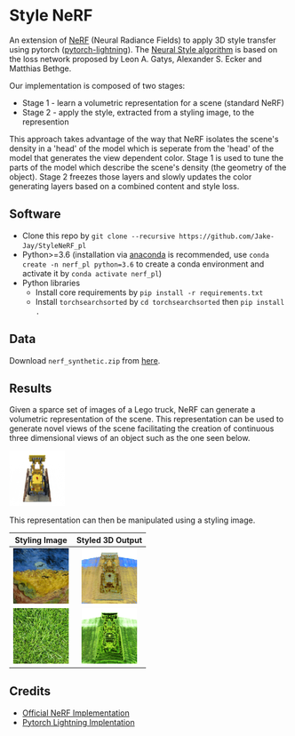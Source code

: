 # Style NeRF

An extension of [NeRF](https://arxiv.org/pdf/2003.08934.pdf) (Neural Radiance Fields) to apply 3D style transfer using pytorch ([pytorch-lightning](https://github.com/PyTorchLightning/pytorch-lightning)). The [Neural Style algorithm](https://arxiv.org/abs/1508.06576) is based on the loss network proposed by Leon A. Gatys, Alexander S. Ecker and Matthias Bethge.

Our implementation is composed of two stages:
* Stage 1 - learn a volumetric representation for a scene (standard NeRF)
* Stage 2 - apply the style, extracted from a styling image, to the represention

This approach takes advantage of the way that NeRF isolates the scene's density in a 'head' of the model which is seperate from the 'head' of the model that generates the view dependent color. Stage 1 is used to tune the parts of the model which describe the scene's density (the geometry of the object). Stage 2 freezes those layers and slowly updates the color generating layers based on a combined content and style loss.

## Software

* Clone this repo by `git clone --recursive https://github.com/Jake-Jay/StyleNeRF_pl`
* Python>=3.6 (installation via [anaconda](https://www.anaconda.com/distribution/) is recommended, use `conda create -n nerf_pl python=3.6` to create a conda environment and activate it by `conda activate nerf_pl`)
* Python libraries
    * Install core requirements by `pip install -r requirements.txt`
    * Install `torchsearchsorted` by `cd torchsearchsorted` then `pip install .`

## Data

Download `nerf_synthetic.zip` from [here](https://drive.google.com/drive/folders/128yBriW1IG_3NJ5Rp7APSTZsJqdJdfc1).


## Results

Given a sparce set of images of a Lego truck, NeRF can generate a volumetric representation of the scene. This representation can be used to generate novel views of the scene facilitating the creation of continuous three dimensional views of an object such as the one seen below.

![](./assets/lego_med_nostyle.gif)


This representation can then be manipulated using a styling image.


Styling Image             |  Styled 3D Output
:-------------------------:|:-------------------------:
<img src="./assets/van_gogh_wheatfield.jpg" alt="van_gogh" width="100"/>  |  ![](./assets/lego_van_gogh_wheatfield.gif)
<img src="./assets/grass.jpg" alt="van_gogh" width="100"/> | ![](./assets/lego_med_grass.gif)


## Credits

* [Official NeRF Implementation](https://github.com/bmild/nerf)
* [Pytorch Lightning Implentation](https://github.com/kwea123/nerf_pl)
